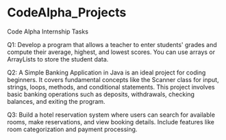 # CodeAlpha_Projects
 Code Alpha Internship Tasks

Q1: Develop a program that allows a teacher to enter
students' grades and compute their average,
highest, and lowest scores. You can use arrays or
ArrayLists to store the student data.

Q2: A Simple Banking Application in Java is an ideal project
for coding beginners. It covers fundamental concepts
like the Scanner class for input, strings, loops, methods,
and conditional statements. This project involves basic
banking operations such as deposits, withdrawals,
checking balances, and exiting the program.

Q3: Build a hotel reservation system where users can
search for available rooms, make reservations, and view
booking details. Include features like room
categorization and payment processing.
